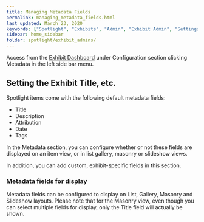 ```yaml
---
title: Managing Metadata Fields
permalink: managing_metadata_fields.html
last_updated: March 23, 2020
keywords: ["Spotlight", "Exhibits", "Admin", "Exhibit Admin", "Settings", "Metadata", "Fields"]
sidebar: home_sidebar
folder: spotlight/exhibit_admins/
---
```


Access from the [Exhibit Dashboard](exhibit_dashboard_for_admins) under Configuration section clicking Metadata in the left side bar menu.

## Setting the Exhibit Title, etc.

Spotlight items come with the following default metadata fields:

* Title
* Description
* Attribution
* Date
* Tags

In the Metadata section, you can configure whether or not these fields are displayed on an item view, or in list gallery, masonry or slideshow views.

In addition, you can add custom, exhibit-specific fields in this section.

### Metadata fields for display

Metadata fields can be configured to display on List, Gallery, Masonry and Slideshow layouts. Please note that for the Masonry view, even though you can select multiple fields for display, only the Title field will actually be shown.
